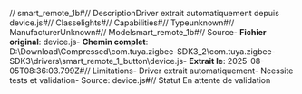 // smart_remote_1b#// DescriptionDriver extrait automatiquement depuis device.js#// Classelights#// Capabilities#// Typeunknown#// ManufacturerUnknown#// Modelsmart_remote_1b#// Source- **Fichier original**: device.js- **Chemin complet**: D:\Download\Compressed\com.tuya.zigbee-SDK3_2\com.tuya.zigbee-SDK3\drivers\smart_remote_1_button\device.js- **Extrait le**: 2025-08-05T08:36:03.799Z#// Limitations- Driver extrait automatiquement- Ncessite tests et validation- Source: device.js#// Statut En attente de validation